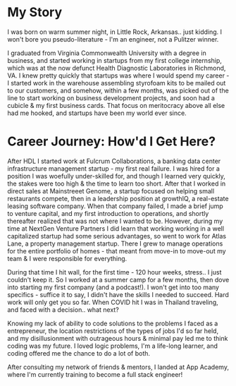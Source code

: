 # My Story
I was born on warm summer night, in Little Rock, Arkansas.. just kidding. I won't bore you pseudo-literature - I'm an engineer, not a Pulitzer winner.

I graduated from Virginia Commonwealth University with a degree in business, and started working in startups from my first college internship, which was at the now defunct Health Diagnostic Laboratories in Richmond, VA. I knew pretty quickly that startups was where I would spend my career - I started work in the warehouse assembling styrofoam kits to be mailed out to our customers, and somehow, within a few months, was picked out of the line to start working on business development projects, and soon had a cubicle & my first business cards. That focus on meritocracy above all else had me hooked, and startups have been my world ever since.
# Career Journey: How'd I Get Here?
After HDL I started work at Fulcrum Collaborations, a banking data center infrastructure management startup - my first real failure. I was hired for a position I was woefully under-skilled for, and though I learned very quickly, the stakes were too high & the time to learn too short. After that I worked in direct sales at Mainstreeet Genome, a startup focused on helping small restaurants compete, then in a leadership position at growthIQ, a real-estate leasing software company. When that company failed, I made a brief jump to venture capital, and my first introduction to operations, and shortly thereafter realized that was not where I wanted to be.
However, during my time at NextGen Venture Partners I did learn that working working in a well capitalized startup had some serious advantages, so went to work for Atlas Lane, a property management startup. There I grew to manage operations for the entire portfolio of homes - that meant from move-in to move-out my team & I were responsible for everything.

During that time I hit wall, for the first time - 120 hour weeks, stress.. I just couldn't keep it. So I worked at a summer camp for a few months, then dove into starting my first company (and a podcast!). I won't get into too many specifics - suffice it to say, I didn't have the skills I needed to succeed. Hard work will only get you so far. When COVID hit I was in Thailand traveling, and faced with a decision.. what next?

Knowing my lack of ability to code solutions to the problems I faced as a entrepreneur, the location restrictions of the types of jobs I'd so far held, and my disillusionment with outrageous hours & minimal pay led me to think coding was my future. I loved logic problems, I'm a life-long learner, and coding offered me the chance to do a lot of both.

After consulting my network of friends & mentors, I landed at App Academy, where I'm currently training to become a full stack engineer!
